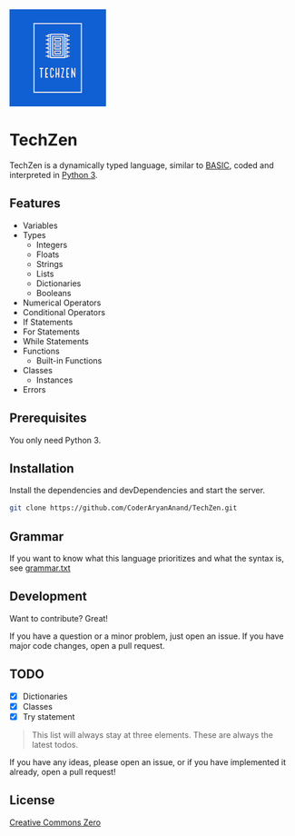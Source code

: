 <img alt="TechZen Logo" height="171" src="./images_for_github/TechZenLogo.png" title="TechZen Logo"/>

# TechZen
TechZen is a dynamically typed language, similar to [BASIC](https://en.wikipedia.org/wiki/BASIC), coded and interpreted in [Python 3](https://www.python.org).

## Features

- Variables
- Types
  - Integers
  - Floats
  - Strings
  - Lists
  - Dictionaries
  - Booleans
- Numerical Operators
- Conditional Operators
- If Statements
- For Statements
- While Statements
- Functions
  - Built-in Functions
- Classes
  - Instances
- Errors

## Prerequisites

You only need Python 3.

## Installation

Install the dependencies and devDependencies and start the server.

```sh
git clone https://github.com/CoderAryanAnand/TechZen.git
```

## Grammar
If you want to know what this language prioritizes and what the syntax is, see [grammar.txt](grammar.txt)

## Development

Want to contribute? Great!

If you have a question or a minor problem, just open an issue. If you have major code changes, open a pull request.

## TODO

- [x] Dictionaries
- [x] Classes
- [x] Try statement

>This list will always stay at three elements. These are always the latest todos.

If you have any ideas, please open an issue, or if you have implemented it already, open a pull request!

## License

[Creative Commons Zero](https://creativecommons.org/publicdomain/zero/1.0/)
